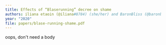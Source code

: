 ```yaml
---
title: Effects of “Blaserunning” decree on shame
authors: iliana etaoin (@iliana#8784) (she/her) and BaronBliss (@baronbliss#7135) (any)
year: "2020"
file: papers/blase-running-shame.pdf
---
```

oops, don't need a body